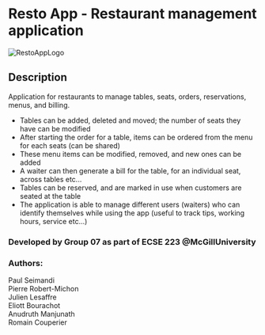# Resto App - Restaurant management application

![RestoAppLogo](https://github.com/pierrerm/RestoApp/blob/master/RestoAppScreenshot.png)  

## Description  
Application for restaurants to manage tables, seats, orders, reservations, menus, and billing.  
+ Tables can be added, deleted and moved; the number of seats they have can be modified
+ After starting the order for a table, items can be ordered from the menu for each seats (can be shared)  
+ These menu items can be modified, removed, and new ones can be added
+ A waiter can then generate a bill for the table, for an individual seat, across tables etc...
+ Tables can be reserved, and are marked in use when customers are seated at the table
+ The application is able to manage different users (waiters) who can identify themselves while using the app (useful to track tips, working hours, service etc...)

### Developed by Group 07 as part of ECSE 223 @McGillUniversity
### Authors:  
   Paul Seimandi  
   Pierre Robert-Michon  
   Julien Lesaffre  
   Eliott Bourachot  
   Anudruth Manjunath  
   Romain Couperier
